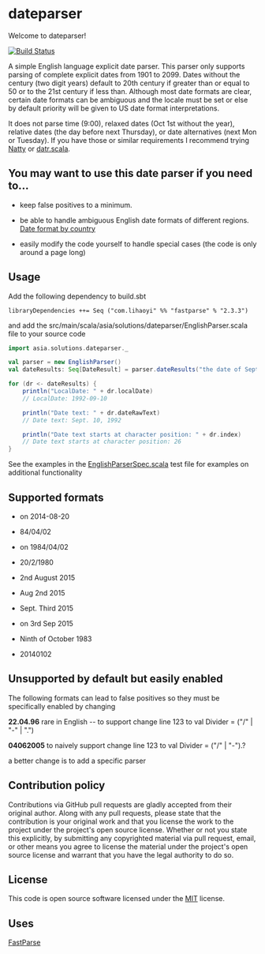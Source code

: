 # dateparser #

Welcome to dateparser!

[![Build Status](https://travis-ci.org/JamesSullivan/dateparser.png)](https://travis-ci.org/JamesSullivan/dateparser)

A simple English language explicit date parser. This parser only supports parsing of complete explicit dates from 1901 to 2099. Dates without the century (two digit years) default to 20th century if greater than or equal to 50 or to the 21st century if less than. Although most date formats are clear, certain date formats can be ambiguous and the locale must be set or else by default priority will be given to US date format interpretations.

It does not parse time (9:00), relaxed dates (Oct 1st without the year), relative dates (the day before next Thursday), or date alternatives (next Mon or Tuesday). If you have those or similar requirements I recommend trying [Natty](http://natty.joestelmach.com/) or [datr.scala](https://github.com/platzhaltr/datr.scala).


## You may want to use this date parser if you need to...
* keep false positives to a minimum.

* be able to handle ambiguous English date formats of different regions. [Date format by country](https://en.wikipedia.org/wiki/Date_format_by_country)

* easily modify the code yourself to handle special cases (the code is only around a page long)


## Usage

Add the following dependency to build.sbt

```
libraryDependencies ++= Seq ("com.lihaoyi" %% "fastparse" % "2.3.3")
```

and add the src/main/scala/asia/solutions/dateparser/EnglishParser.scala file to your source code

```scala
import asia.solutions.dateparser._

val parser = new EnglishParser()
val dateResults: Seq[DateResult] = parser.dateResults("the date of Sept. 10, 1992, unless otherwise noted")

for (dr <- dateResults) {
    println("LocalDate: " + dr.localDate)
    // LocalDate: 1992-09-10

    println("Date text: " + dr.dateRawText)
    // Date text: Sept. 10, 1992

    println("Date text starts at character position: " + dr.index)
    // Date text starts at character position: 26
}
```

See the examples in the [EnglishParserSpec.scala](https://github.com/JamesSullivan/dateparser/blob/master/src/test/scala/asia/solutions/dateparser/EnglishParserSpec.scala) test file for examples on additional functionality


## Supported formats
* on 2014-08-20

* 84/04/02

* on 1984/04/02

* 20/2/1980

* 2nd August 2015

* Aug 2nd 2015

* Sept. Third 2015

* on 3rd Sep 2015

* Ninth of October 1983

* 20140102


## Unsupported by default but easily enabled 
The following formats can lead to false positives so they must be specifically enabled by changing 

**22.04.96**  rare in English -- to support change line 123 to     val Divider = ("/" | "-" | ".") 

**04062005**  to naively support change line 123 to  val Divider = ("/" | "-").? 

a better change is to add a specific parser


## Contribution policy ##

Contributions via GitHub pull requests are gladly accepted from their original author. Along with
any pull requests, please state that the contribution is your original work and that you license
the work to the project under the project's open source license. Whether or not you state this
explicitly, by submitting any copyrighted material via pull request, email, or other means you
agree to license the material under the project's open source license and warrant that you have the
legal authority to do so.


## License ##

This code is open source software licensed under the
[MIT](https://opensource.org/licenses/MIT) license.


## Uses
[FastParse](http://lihaoyi.github.io/fastparse/)
